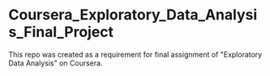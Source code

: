 # Coursera_Exploratory_Data_Analysis_Final_Project
This repo was created as a requirement for final assignment of "Exploratory Data Analysis" on Coursera. 
